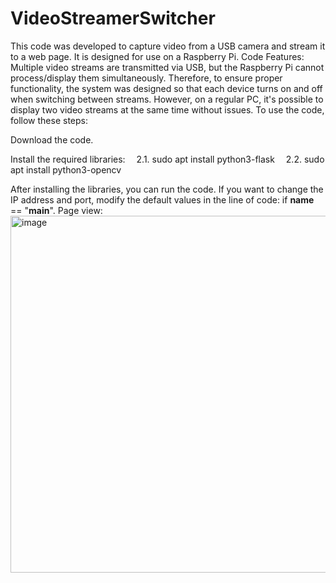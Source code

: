 # VideoStreamerSwitcher
This code was developed to capture video from a USB camera and stream it to a web page. It is designed for use on a Raspberry Pi.
Code Features:
Multiple video streams are transmitted via USB, but the Raspberry Pi cannot process/display them simultaneously.
Therefore, to ensure proper functionality, the system was designed so that each device turns on and off when switching between streams.
However, on a regular PC, it's possible to display two video streams at the same time without issues.
To use the code, follow these steps:

Download the code.

Install the required libraries:
 2.1. sudo apt install python3-flask
 2.2. sudo apt install python3-opencv

After installing the libraries, you can run the code.
If you want to change the IP address and port, modify the default values in the line of code:
if __name__ == "__main__".
Page view:
<img width="571" alt="image" src="https://github.com/user-attachments/assets/e059737f-181d-4638-94cd-bf9bbf8797dd" />
